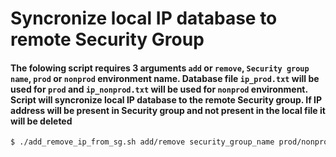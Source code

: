 # Syncronize local IP database to remote Security Group

#### The folowing script requires 3 arguments `add` or `remove`, `Security group name`, `prod` or `nonprod` environment name. Database file `ip_prod.txt` will be used for `prod` and `ip_nonprod.txt` will be used for `nonprod` environment. Script will syncronize local IP database to the remote Security group. If IP address will be present in Security group and not present in the local file it will be deleted

```bash
$ ./add_remove_ip_from_sg.sh add/remove security_group_name prod/nonprod
```
